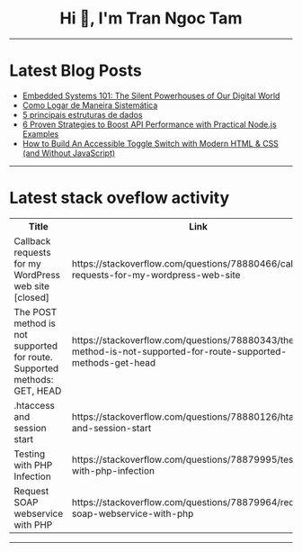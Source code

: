 <h1 align="center">Hi 👋, I'm Tran Ngoc Tam</h1>

---

# Latest Blog Posts 
<!-- BLOG-POST-LIST:START -->
- [Embedded Systems 101: The Silent Powerhouses of Our Digital World](https://dev.to/vanshaj_shah_4f3a7fb89c47/embedded-systems-101-the-silent-powerhouses-of-our-digital-world-2i2d)
- [Como Logar de Maneira Sistemática](https://dev.to/asouza/como-logar-de-maneira-sistematica-1f53)
- [5 principais estruturas de dados](https://dev.to/clarafonseca/5-principais-estruturas-de-dados-5028)
- [6 Proven Strategies to Boost API Performance with Practical Node.js Examples](https://dev.to/wallacefreitas/6-proven-strategies-to-boost-api-performance-with-practical-nodejs-examples-2lmc)
- [How to Build An Accessible Toggle Switch with Modern HTML &amp; CSS &lpar;and Without JavaScript&rpar;](https://dev.to/tinyoctopus/how-to-build-an-accessible-toggle-switch-without-javascript-using-modern-html-css-3ac7)
<!-- BLOG-POST-LIST:END -->

---

# Latest stack oveflow activity
<table>
  <tr><th>Title</th><th>Link</th></tr>
  <!-- STACKOVERFLOW:START --><tr><td>Callback requests for my WordPress web site [closed]</td><td>https://stackoverflow.com/questions/78880466/callback-requests-for-my-wordpress-web-site</td></tr><tr><td>The POST method is not supported for route. Supported methods: GET, HEAD</td><td>https://stackoverflow.com/questions/78880343/the-post-method-is-not-supported-for-route-supported-methods-get-head</td></tr><tr><td>.htaccess and session start</td><td>https://stackoverflow.com/questions/78880126/htaccess-and-session-start</td></tr><tr><td>Testing with PHP Infection</td><td>https://stackoverflow.com/questions/78879995/testing-with-php-infection</td></tr><tr><td>Request SOAP webservice with PHP</td><td>https://stackoverflow.com/questions/78879964/request-soap-webservice-with-php</td></tr><!-- STACKOVERFLOW:END -->
</table>

---


